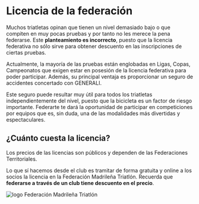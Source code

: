 # Licencia de la federación

Muchos triatletas opinan que tienen un nivel demasiado bajo o que compiten en muy pocas pruebas y por tanto no les merece la pena federarse. Este **planteamiento es incorrecto**, puesto que la licencia federativa no sólo sirve para obtener descuento en las inscripciones de ciertas pruebas. 

Actualmente, la mayoría de las pruebas están englobadas en Ligas, Copas, Campeonatos que exigen estar en posesión de la licencia federativa para poder participar. Además, su principal ventaja es proporcionar un seguro de accidentes concertado con GENERALI.

Este seguro puede resultar muy útil para todos los triatletas independientemente del nivel, puesto que la bicicleta es un factor de riesgo importante.
Federarte te dará la oportunidad de participar en competiciones por equipos que es, sin duda, una de las modalidades más divertidas y espectaculares.

## ¿Cuánto cuesta la licencia?

Los precios de las licencias son públicos y dependen de las Federaciones Territoriales. 

Lo que sí hacemos desde el club es tramitar de forma gratuita y online a los socios la licencia en la Federación Madrileña Triatlón. Recuerda que **federarse a través de un club tiene descuento en el precio**.

![logo Federación Madrileña Triatlón](http://www.triatlonmadrid.org/img/logo-triatlon-madrid.png)
